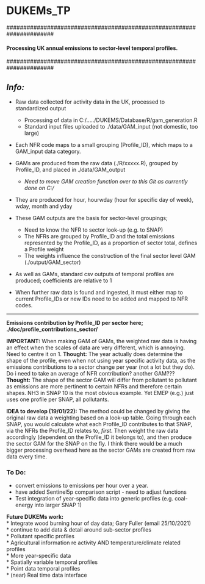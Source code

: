 # DUKEMs_TP

######################################################################
#### **Processing UK annual emissions to sector-level temporal profiles.**
######################################################################

*Info:*
----------------

* Raw data collected for activity data in the UK, processed to standardized output 
    * Processing of data in C:/...../DUKEMS/Database/R/gam_generation.R
    * Standard input files uploaded to ./data/GAM_input  (not domestic, too large)
* Each NFR code maps to a small grouping (Profile_ID), which maps to a GAM_input data category. 
* GAMs are produced from the raw data (./R/xxxxx.R), grouped by Profile_ID, and placed in ./data/GAM_output
    * *Need to move GAM creation function over to this Git as currently done on C:/*
* They are produced for hour, hourwday (hour for specific day of week), wday, month and yday
* These GAM outputs are the basis for sector-level groupings;
    * Need to know the NFR to sector look-up (e.g. to SNAP)
    * The NFRs are grouped by Profile_ID and the total emissions represented by the Profile_ID, as a proportion of sector total, defines a Profile weight
    * The weights influence the construction of the final sector level GAM (./output/GAM_sector)
* As well as GAMs, standard csv outputs of temporal profiles are produced; coefficients are relative to 1

* When further raw data is found and ingested, it must either map to current Profile_IDs or new IDs need to be added and mapped to NFR codes. 

----------------

**Emissions contribution by Profile_ID per sector here; ./doc/profile_contributions_sector/**

**IMPORTANT:** When making GAM of GAMs, the weighted raw data is having an effect when the scales of data are very different, which is annoying. Need to centre it on 1. 
**Thought:** The year actually does determine the shape of the profile, even when not using year specific activity data, as the emissions contributions to a sector change per year (not a lot but they do). Do i need to take an average of NFR contribution? another GAM???
**Thought:** The shape of the sector GAM will differ from pollutant to pollutant as emissions are more pertinent to certain NFRs and therefore certain shapes. NH3 in SNAP 10 is the most obvious example. Yet EMEP (e.g.) just uses one profile per SNAP, all pollutants.

**IDEA to develop (19/01/22):** The method could be changed by giving the original raw data a weighting based on a look-up table. Going through each SNAP, you would calculate what each Profile_ID contributes to that SNAP, via the NFRs the Profile_ID relates to, *first*. Then weight the raw data accordingly (dependent on the Profile_ID it belongs to), and then produce the sector GAM for the SNAP on the fly. I think there would be a much bigger processing overhead here as the sector GAMs are created from raw data every time.


### To Do:
* convert emissions to emissions per hour over a year. 
* have added Sentinel5p comparison script - need to adjust functions
* Test integration of year-specific data into generic profiles (e.g. coal-energy into larger SNAP 1)

**Future DUKEMs work:**\
    * Integrate wood burning hour of day data; Gary Fuller (email 25/10/2021)\
    * continue to add data & detail around sub-sector profiles\
    * Pollutant specific profiles\
    * Agricultural information re activity AND temperature/climate related profiles\
    * More year-specific data\
    * Spatially variable temporal profiles\
    * Point data temporal profiles\
    * (near) Real time data interface

